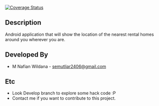 [![Coverage Status](https://coveralls.io/repos/mnafian/OmahNyewo/badge.svg)](https://coveralls.io/r/mnafian/OmahNyewo)

## Description
Android application that will show the location of the nearest rental homes around you wherever you are.

## Developed By

* M Nafian Wildana - <semutliar2406@gmail.com>

## Etc
* Look Develop branch to explore some hack code :P
* Contact me if you want to contribute to this project.
